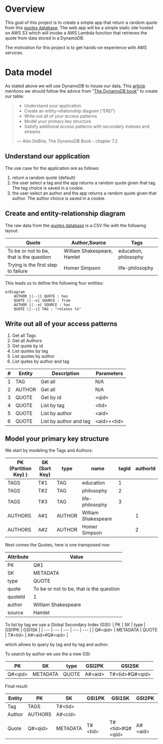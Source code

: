 # Overview
This goal of this project is to create a simple app that return a random quote from this [quotes database](https://github.com/ShivaliGoel/Quotes-500K). The web app will be a simple static site hosted on AWS S3 which will invoke a AWS Lambda function that retrieves the quote from data stored in a DynamoDB.

The motivation for this project is to get hands-on experience with AWS services.

# Data model
As stated above we will use DynamoDB to house our data. This [article](https://www.tecracer.com/blog/2021/03/modelling-a-product-catalog-in-dynamodb.html) mentions we should
follow the advice from "[The DynamoDB book](https://www.dynamodbbook.com/)" to create our table:

> * Understand your application
> * Create an entity-relationship diagram (“ERD”)
> * Write out all of your access patterns
> * Model your primary key structure
> * Satisfy additional access patterns with secondary indexes and streams
> 
> — Alex DeBrie, The DynamoDB Book - chapter 7.2

## Understand our application

The use case for the application are as follows:
1. return a random quote (default)
2. the user select a tag and the app returns a random quote given that tag. The tag choice is saved in a cookie.
3. the user select an author and the app returns a random quote given that author. The author choice is saved in a cookie.

## Create and entity-relationship diagram

The raw data from the [quotes database](https://github.com/ShivaliGoel/Quotes-500K) is a CSV file with the following layout:

| Quote | Author,Source | Tags |
| --- | --- | --- |
| To be or not to be, that is the question | William Shakespeare, Hamlet | education, philosophy |
| Trying is the first step to failure | Homer Simpson | life-philosophy |

This leads us to define the following four entities:

```mermaid
erDiagram
    AUTHOR ||--|{ QUOTE : has
    QUOTE ||--o| SOURCE : from
    AUTHOR ||--o{ SOURCE : has
    QUOTE ||--|{ TAG : "relates to"
```

##  Write out all of your access patterns

1. Get all Tags
2. Get all Authors
3. Get quote by id
4. List quotes by tag
5. List quotes by author
6. List quites by author and tag

| #	 | Entity | Description | Parameters |
| --- | --- | --- | --- |
| 1 | TAG | Get all | N/A  |
| 2 | AUTHOR | Get all | N/A |
| 3 | QUOTE | Get by id | &lt;qid&gt; |
| 4 | QUOTE | List by tag | &lt;tid&gt; |
| 5 | QUOTE | List by author | &lt;aid&gt; |
| 6 | QUOTE | List by author and tag | &lt;aid&gt;+&lt;tid&gt; |

## Model your primary key structure
We start by modeling the Tags and Authors:

|PK (Partition Key) }| SK (Sort Key) | type | name | tagId | authorId |
| --- | --- | --- | --- | --- | --- |
| TAGS | T#1 | TAG | education | 1  |    |
| TAGS | T#2 | TAG | philosophy | 2  |    |
| TAGS | T#3 | TAG | life-philosophy | 3  |    |
| AUTHORS | A#1 | AUTHOR | William Shakespeare |  |  1  |
| AUTHORS | A#2 | AUTHOR | Homer Simpson |  |  2  |

Next comes the Quotes, here is one transposed row:
    
| Attribute | Value |
| --- | --- |
| PK | Q#1 |
| SK | METADATA |
| type | QUOTE |
| quote | To be or not to be, that is the question |
| quoteId | 1 |
| author | William Shakespeare |
| source | Hamlet |
    
To list by tag we use a Global Secondary Index (GSI):
| PK |	SK | type | GSI1PK | GSI1SK |
| --- | --- | --- | --- | --- |
| Q#&lt;qid&gt; |	METADATA | QUOTE | T#&lt;tid&gt; | A#&lt;aid&gt;#Q#&lt;qid&gt; |

which allows to query by tag and by tag and author. 

To search by author we use the a new GSI:
    
| PK |	SK | type | GSI2PK | GSI2SK |
| --- | --- | --- | --- | --- |
| Q#&lt;qid&gt; |	METADATA | QUOTE | A#&lt;aid&gt; | T#&lt;tid&gt;#Q#&lt;qid&gt; |

Final result:

|Entity|PK|SK|GSI1PK|GSI1SK|GSI2PK|GSI2SK|
| --- | --- | --- | --- | --- | --- | --- | 
|Tag|TAGS|T#&lt;tid&gt;|||||
|Author|AUTHORS|A#&lt;cid&gt;|||||
|Quote|Q#&lt;qid&gt;|METADATA|T#&lt;tid&gt;|T#&lt;tid&gt;#Q#&lt;qid&gt;|A#&lt;aid&gt;|T#&lt;tid&gt;#Q#&lt;qid&gt;|
    
